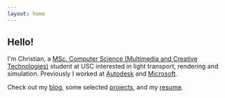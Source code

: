 ```yaml
---
layout: home
---
```

## Hello!
I'm Christian, a [MSc. Computer Science (Multimedia and Creative Technologies)](https://www.cs.usc.edu/academic-programs/masters/multimedia-creative-technologies/) student at USC interested in light transport, rendering and simulation. Previously I worked at [Autodesk](http://localhost:4000/blog/2022/09/02/summer-standards.html) and [Microsoft](https://microsoft.github.io/code-with-engineering-playbook/CSE/).

Check out my [blog](/blog), some selected [projects](/projects), and my [resume](/about).